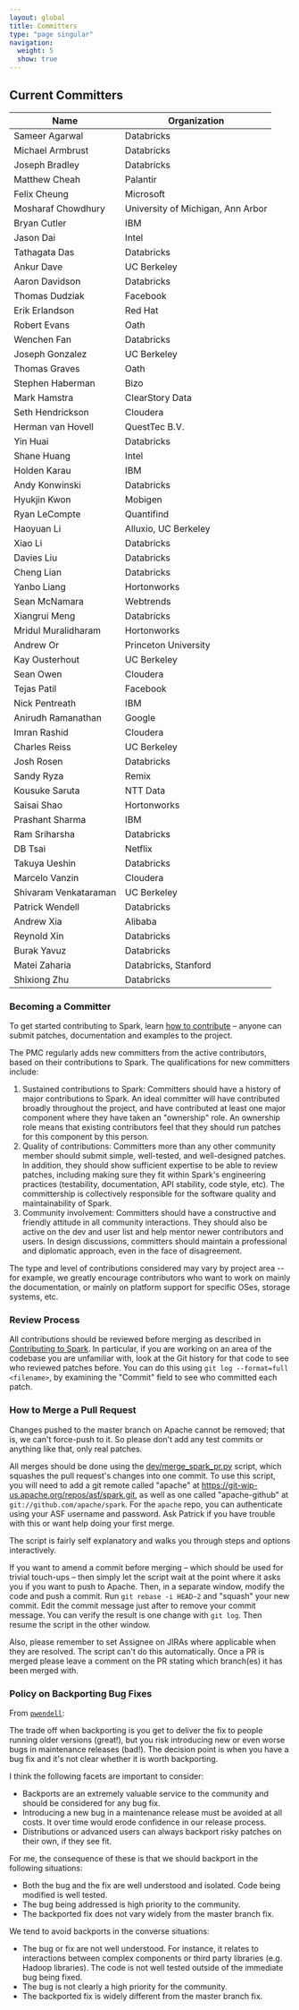 ```yaml
---
layout: global
title: Committers
type: "page singular"
navigation:
  weight: 5
  show: true
---
```

<h2>Current Committers</h2>

|Name|Organization|
|----|------------|
|Sameer Agarwal|Databricks|
|Michael Armbrust|Databricks|
|Joseph Bradley|Databricks|
|Matthew Cheah|Palantir|
|Felix Cheung|Microsoft|
|Mosharaf Chowdhury|University of Michigan, Ann Arbor|
|Bryan Cutler|IBM|
|Jason Dai|Intel|
|Tathagata Das|Databricks|
|Ankur Dave|UC Berkeley|
|Aaron Davidson|Databricks|
|Thomas Dudziak|Facebook|
|Erik Erlandson|Red Hat|
|Robert Evans|Oath|
|Wenchen Fan|Databricks|
|Joseph Gonzalez|UC Berkeley|
|Thomas Graves|Oath|
|Stephen Haberman|Bizo|
|Mark Hamstra|ClearStory Data|
|Seth Hendrickson|Cloudera|
|Herman van Hovell|QuestTec B.V.|
|Yin Huai|Databricks|
|Shane Huang|Intel|
|Holden Karau|IBM|
|Andy Konwinski|Databricks|
|Hyukjin Kwon|Mobigen|
|Ryan LeCompte|Quantifind|
|Haoyuan Li|Alluxio, UC Berkeley|
|Xiao Li|Databricks|
|Davies Liu|Databricks|
|Cheng Lian|Databricks|
|Yanbo Liang|Hortonworks|
|Sean McNamara|Webtrends|
|Xiangrui Meng|Databricks|
|Mridul Muralidharam|Hortonworks|
|Andrew Or|Princeton University|
|Kay Ousterhout|UC Berkeley|
|Sean Owen|Cloudera|
|Tejas Patil|Facebook|
|Nick Pentreath|IBM|
|Anirudh Ramanathan|Google|
|Imran Rashid|Cloudera|
|Charles Reiss|UC Berkeley|
|Josh Rosen|Databricks|
|Sandy Ryza|Remix|
|Kousuke Saruta|NTT Data|
|Saisai Shao|Hortonworks|
|Prashant Sharma|IBM|
|Ram Sriharsha|Databricks|
|DB Tsai|Netflix|
|Takuya Ueshin|Databricks|
|Marcelo Vanzin|Cloudera|
|Shivaram Venkataraman|UC Berkeley|
|Patrick Wendell|Databricks|
|Andrew Xia|Alibaba|
|Reynold Xin|Databricks|
|Burak Yavuz|Databricks|
|Matei Zaharia|Databricks, Stanford|
|Shixiong Zhu|Databricks|

<h3>Becoming a Committer</h3>

To get started contributing to Spark, learn 
<a href="{{site.baseurl}}/contributing.html">how to contribute</a> – 
anyone can submit patches, documentation and examples to the project.

The PMC regularly adds new committers from the active contributors, based on their contributions 
to Spark. The qualifications for new committers include:

1. Sustained contributions to Spark: Committers should have a history of major contributions to 
Spark. An ideal committer will have contributed broadly throughout the project, and have 
contributed at least one major component where they have taken an "ownership" role. An ownership 
role means that existing contributors feel that they should run patches for this component by 
this person.
2. Quality of contributions: Committers more than any other community member should submit simple, 
well-tested, and well-designed patches. In addition, they should show sufficient expertise to be 
able to review patches, including making sure they fit within Spark's engineering practices 
(testability, documentation, API stability, code style, etc). The committership is collectively 
responsible for the software quality and maintainability of Spark.
3. Community involvement: Committers should have a constructive and friendly attitude in all 
community interactions. They should also be active on the dev and user list and help mentor 
newer contributors and users. In design discussions, committers should maintain a professional 
and diplomatic approach, even in the face of disagreement.

The type and level of contributions considered may vary by project area -- for example, we 
greatly encourage contributors who want to work on mainly the documentation, or mainly on 
platform support for specific OSes, storage systems, etc.

<h3>Review Process</h3>

All contributions should be reviewed before merging as described in 
<a href="{{site.baseurl}}/contributing.html">Contributing to Spark</a>. 
In particular, if you are working on an area of the codebase you are unfamiliar with, look at the 
Git history for that code to see who reviewed patches before. You can do this using 
`git log --format=full <filename>`, by examining the "Commit" field to see who committed each patch.

<h3>How to Merge a Pull Request</h3>

Changes pushed to the master branch on Apache cannot be removed; that is, we can't force-push to 
it. So please don't add any test commits or anything like that, only real patches.

All merges should be done using the 
[dev/merge_spark_pr.py](https://github.com/apache/spark/blob/master/dev/merge_spark_pr.py) 
script, which squashes the pull request's changes into one commit. To use this script, you 
will need to add a git remote called "apache" at https://git-wip-us.apache.org/repos/asf/spark.git, 
as well as one called "apache-github" at `git://github.com/apache/spark`. For the `apache` repo, 
you can authenticate using your ASF username and password. Ask Patrick if you have trouble with 
this or want help doing your first merge.

The script is fairly self explanatory and walks you through steps and options interactively.

If you want to amend a commit before merging – which should be used for trivial touch-ups – 
then simply let the script wait at the point where it asks you if you want to push to Apache. 
Then, in a separate window, modify the code and push a commit. Run `git rebase -i HEAD~2` and 
"squash" your new commit. Edit the commit message just after to remove your commit message. 
You can verify the result is one change with `git log`. Then resume the script in the other window.

Also, please remember to set Assignee on JIRAs where applicable when they are resolved. The script 
can't do this automatically.
Once a PR is merged please leave a comment on the PR stating which branch(es) it has been merged with.

<!--
<h3>Minimize use of MINOR, BUILD, and HOTFIX with no JIRA</h3>

From pwendell at https://www.mail-archive.com/dev@spark.apache.org/msg09565.html:
It would be great if people could create JIRA's for any and all merged pull requests. The reason is 
that when patches get reverted due to build breaks or other issues, it is very difficult to keep 
track of what is going on if there is no JIRA. 
Here is a list of 5 patches we had to revert recently that didn't include a JIRA:
    Revert "[MINOR] [BUILD] Use custom temp directory during build."
    Revert "[SQL] [TEST] [MINOR] Uses a temporary log4j.properties in HiveThriftServer2Test to ensure expected logging behavior"
    Revert "[BUILD] Always run SQL tests in master build."
    Revert "[MINOR] [CORE] Warn users who try to cache RDDs with dynamic allocation on."
    Revert "[HOT FIX] [YARN] Check whether `/lib` exists before listing its files"

The cost overhead of creating a JIRA relative to other aspects of development is very small. 
If it's really a documentation change or something small, that's okay.

But anything affecting the build, packaging, etc. These all need to have a JIRA to ensure that 
follow-up can be well communicated to all Spark developers.
-->

<h3>Policy on Backporting Bug Fixes</h3>

From <a href="https://www.mail-archive.com/dev@spark.apache.org/msg10284.html">`pwendell`</a>:

The trade off when backporting is you get to deliver the fix to people running older versions 
(great!), but you risk introducing new or even worse bugs in maintenance releases (bad!). 
The decision point is when you have a bug fix and it's not clear whether it is worth backporting.

I think the following facets are important to consider:

- Backports are an extremely valuable service to the community and should be considered for 
any bug fix.
- Introducing a new bug in a maintenance release must be avoided at all costs. It over time would 
erode confidence in our release process.
- Distributions or advanced users can always backport risky patches on their own, if they see fit.

For me, the consequence of these is that we should backport in the following situations:

- Both the bug and the fix are well understood and isolated. Code being modified is well tested.
- The bug being addressed is high priority to the community.
- The backported fix does not vary widely from the master branch fix.

We tend to avoid backports in the converse situations:

- The bug or fix are not well understood. For instance, it relates to interactions between complex 
components or third party libraries (e.g. Hadoop libraries). The code is not well tested outside 
of the immediate bug being fixed.
- The bug is not clearly a high priority for the community.
- The backported fix is widely different from the master branch fix.
